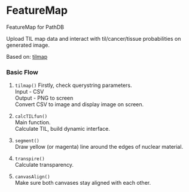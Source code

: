 # FeatureMap

FeatureMap for PathDB

Upload TIL map data and interact with til/cancer/tissue probabilities on generated image.


Based on: <a href="https://mathbiol.github.io/tilmap/" target="blank">tilmap</a>


### Basic Flow

1. `tilmap()`
Firstly, check querystring parameters.<br>
Input - CSV<br>
Output - PNG to screen<br>
Convert CSV to image and display image on screen.

2. `calcTILfun()`<br>
Main function.<br>
Calculate TIL, build dynamic interface.

3. `segment()`<br>
Draw yellow (or magenta) line around the edges of nuclear material.

5. `transpire()`<br>
Calculate transparency.

6. `canvasAlign()`<br>
Make sure both canvases stay aligned with each other.
